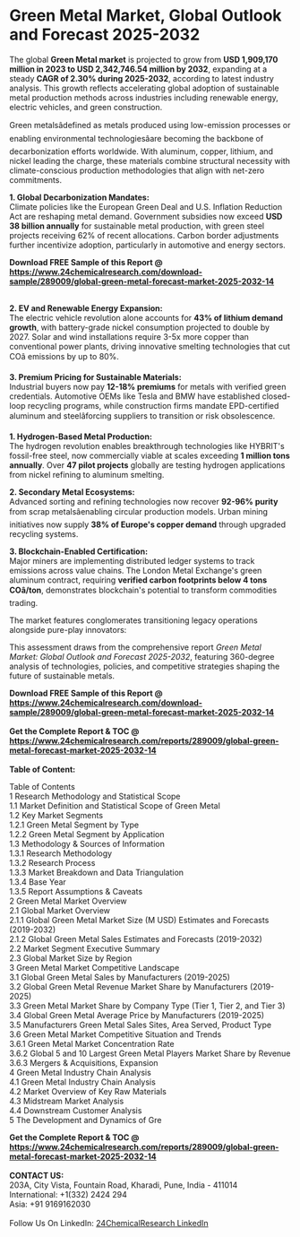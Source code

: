 <h1>Green Metal Market, Global Outlook and Forecast 2025-2032</h1><p>The global <strong>Green Metal market</strong> is projected to grow from <strong>USD 1,909,170 million in 2023 to USD 2,342,746.54 million by 2032</strong>, expanding at a steady <strong>CAGR of 2.30% during 2025-2032</strong>, according to latest industry analysis. This growth reflects accelerating global adoption of sustainable metal production methods across industries including renewable energy, electric vehicles, and green construction.</p><p>Green metalsâdefined as metals produced using low-emission processes or enabling environmental technologiesâare becoming the backbone of decarbonization efforts worldwide. With aluminum, copper, lithium, and nickel leading the charge, these materials combine structural necessity with climate-conscious production methodologies that align with net-zero commitments.</p><p><strong>1. Global Decarbonization Mandates:</strong><br>
Climate policies like the European Green Deal and U.S. Inflation Reduction Act are reshaping metal demand. Government subsidies now exceed <strong>USD 38 billion annually</strong> for sustainable metal production, with green steel projects receiving 62% of recent allocations. Carbon border adjustments further incentivize adoption, particularly in automotive and energy sectors.</p><div><b>Download FREE Sample of this Report @ 
            <a href="https://www.24chemicalresearch.com/download-sample/289009/global-green-metal-forecast-market-2025-2032-14">
            https://www.24chemicalresearch.com/download-sample/289009/global-green-metal-forecast-market-2025-2032-14</a></b></div><br><p><strong>2. EV and Renewable Energy Expansion:</strong><br>
The electric vehicle revolution alone accounts for <strong>43% of lithium demand growth</strong>, with battery-grade nickel consumption projected to double by 2027. Solar and wind installations require 3-5x more copper than conventional power plants, driving innovative smelting technologies that cut COâ emissions by up to 80%.</p><p><strong>3. Premium Pricing for Sustainable Materials:</strong><br>
Industrial buyers now pay <strong>12-18% premiums</strong> for metals with verified green credentials. Automotive OEMs like Tesla and BMW have established closed-loop recycling programs, while construction firms mandate EPD-certified aluminum and steelâforcing suppliers to transition or risk obsolescence.</p><p><strong>1. Hydrogen-Based Metal Production:</strong><br>
The hydrogen revolution enables breakthrough technologies like HYBRIT's fossil-free steel, now commercially viable at scales exceeding <strong>1 million tons annually</strong>. Over <strong>47 pilot projects</strong> globally are testing hydrogen applications from nickel refining to aluminum smelting.</p><p><strong>2. Secondary Metal Ecosystems:</strong><br>
Advanced sorting and refining technologies now recover <strong>92-96% purity</strong> from scrap metalsâenabling circular production models. Urban mining initiatives now supply <strong>38% of Europe's copper demand</strong> through upgraded recycling systems.</p><p><strong>3. Blockchain-Enabled Certification:</strong><br>
Major miners are implementing distributed ledger systems to track emissions across value chains. The London Metal Exchange's green aluminum contract, requiring <strong>verified carbon footprints below 4 tons COâ/ton</strong>, demonstrates blockchain's potential to transform commodities trading.</p><p>The market features conglomerates transitioning legacy operations alongside pure-play innovators:

</p><p>This assessment draws from the comprehensive report <em>Green Metal Market: Global Outlook and Forecast 2025-2032</em>, featuring 360-degree analysis of technologies, policies, and competitive strategies shaping the future of sustainable metals.</p><div><b>Download FREE Sample of this Report @ 
            <a href="https://www.24chemicalresearch.com/download-sample/289009/global-green-metal-forecast-market-2025-2032-14">
            https://www.24chemicalresearch.com/download-sample/289009/global-green-metal-forecast-market-2025-2032-14</a></b></div><br><div><b>Get the Complete Report & TOC @ 
            <a href="https://www.24chemicalresearch.com/reports/289009/global-green-metal-forecast-market-2025-2032-14">
            https://www.24chemicalresearch.com/reports/289009/global-green-metal-forecast-market-2025-2032-14</a></b></div><br>
            <b>Table of Content:</b><p>Table of Contents<br />
1 Research Methodology and Statistical Scope<br />
1.1 Market Definition and Statistical Scope of Green Metal<br />
1.2 Key Market Segments<br />
1.2.1 Green Metal Segment by Type<br />
1.2.2 Green Metal Segment by Application<br />
1.3 Methodology & Sources of Information<br />
1.3.1 Research Methodology<br />
1.3.2 Research Process<br />
1.3.3 Market Breakdown and Data Triangulation<br />
1.3.4 Base Year<br />
1.3.5 Report Assumptions & Caveats<br />
2 Green Metal Market Overview<br />
2.1 Global Market Overview<br />
2.1.1 Global Green Metal Market Size (M USD) Estimates and Forecasts (2019-2032)<br />
2.1.2 Global Green Metal Sales Estimates and Forecasts (2019-2032)<br />
2.2 Market Segment Executive Summary<br />
2.3 Global Market Size by Region<br />
3 Green Metal Market Competitive Landscape<br />
3.1 Global Green Metal Sales by Manufacturers (2019-2025)<br />
3.2 Global Green Metal Revenue Market Share by Manufacturers (2019-2025)<br />
3.3 Green Metal Market Share by Company Type (Tier 1, Tier 2, and Tier 3)<br />
3.4 Global Green Metal Average Price by Manufacturers (2019-2025)<br />
3.5 Manufacturers Green Metal Sales Sites, Area Served, Product Type<br />
3.6 Green Metal Market Competitive Situation and Trends<br />
3.6.1 Green Metal Market Concentration Rate<br />
3.6.2 Global 5 and 10 Largest Green Metal Players Market Share by Revenue<br />
3.6.3 Mergers & Acquisitions, Expansion<br />
4 Green Metal Industry Chain Analysis<br />
4.1 Green Metal Industry Chain Analysis<br />
4.2 Market Overview of Key Raw Materials<br />
4.3 Midstream Market Analysis<br />
4.4 Downstream Customer Analysis<br />
5 The Development and Dynamics of Gre</p><div><b>Get the Complete Report & TOC @ 
            <a href="https://www.24chemicalresearch.com/reports/289009/global-green-metal-forecast-market-2025-2032-14">
            https://www.24chemicalresearch.com/reports/289009/global-green-metal-forecast-market-2025-2032-14</a></b></div><br><b>CONTACT US:</b><br>
            203A, City Vista, Fountain Road, Kharadi, Pune, India - 411014<br>
            International: +1(332) 2424 294<br>
            Asia: +91 9169162030 <br><br>
            Follow Us On LinkedIn: <a href="https://www.linkedin.com/company/24chemicalresearch/">24ChemicalResearch LinkedIn</a>